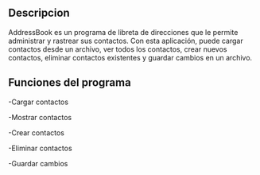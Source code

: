 Descripcion
---------------------------------------------------------------------------------------------------------------

AddressBook es un programa de libreta de direcciones que le permite administrar y rastrear sus contactos. 
Con esta aplicación, puede cargar contactos desde un archivo, ver todos los contactos, crear nuevos contactos, 
eliminar contactos existentes y guardar cambios en un archivo.




Funciones del programa 
-----------------------------------------------------------------------------------------------------------------
-Cargar contactos 

-Mostrar contactos 

-Crear contactos

-Eliminar contactos

-Guardar cambios


